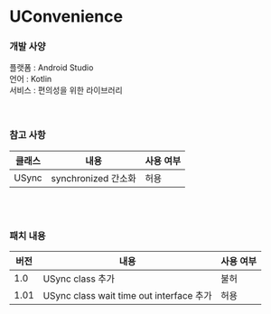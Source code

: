 # UConvenience</br>
### 개발 사양</br>
플랫폼 : Android Studio</br>
언어 : Kotlin</br>
서비스 : 편의성을 위한 라이브러리</br>
</br></br>
### 참고 사항</br>
| 클래스 | 내용 | 사용 여부 |
| --- | --- | --- |
| USync | synchronized 간소화 | 허용 |

</br></br>
### 패치 내용</br>
| 버전 | 내용 | 사용 여부 |
| --- | --- | --- |
| 1.0 | USync class 추가 | 불허 |
| 1.01 | USync class wait time out interface 추가 | 허용 |
